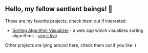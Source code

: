 <h2>Hello, my fellow sentient beings! 👋</h2>
<p>These are my favorite projects, check them out if interested:</p>
<ul>
  <li><a href="https://github.com/exismys/SortingAlgorithmVisualizer">Sorting Algorithm Visualizer</a> - a web app which visualizes sorting algorithms - <a href="https://exismyssav.netlify.app/">see it live</a></li>
</ul>

<p> Other projects are lying around here, check them out if you like :)</p>
